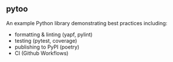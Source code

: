 ## pytoo

An example Python library demonstrating best practices including:
- formatting & linting (yapf, pylint)
- testing (pytest, coverage)
- publishing to PyPI (poetry)
- CI (Github Workflows)
